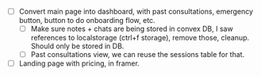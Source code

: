 - [ ] Convert main page into dashboard, with past consultations, emergency button, button to do onboarding flow, etc.
    - [ ] Make sure notes + chats are being stored in convex DB, I saw references to localstorage (ctrl+f storage), remove those, cleanup. Should only be stored in DB.
    - [ ] Past consultations view, we can reuse the sessions table for that.

- [ ] Landing page with pricing, in framer.
